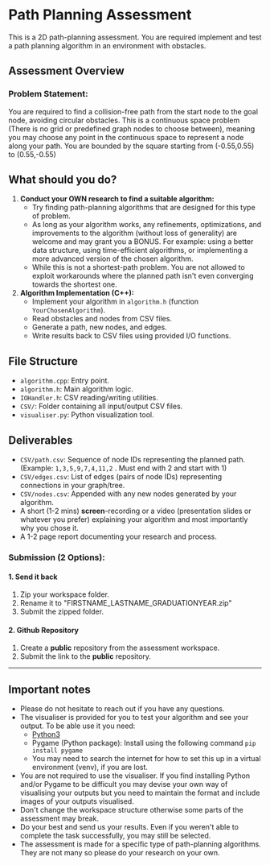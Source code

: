 # Path Planning Assessment

This is a 2D path-planning assessment. You are required implement and test a path planning algorithm in an environment with obstacles.

## Assessment Overview

### **Problem Statement:**
 You are required to find a collision-free path from the start node to the goal node, avoiding circular obstacles. This is a continuous space problem (There is no grid or predefined graph nodes to choose between), meaning you may choose any point in the continuous space to represent a node along your path. You are bounded by the square starting from (-0.55,0.55) to (0.55,-0.55)

## What should you do?

1. **Conduct your OWN research to find a suitable algorithm:**
    - Try finding path-planning algorithms that are designed for this type of problem.
    - As long as your algorithm works, any refinements, optimizations, and improvements to the algorithm (without loss of generality) are welcome and may grant you a BONUS. For example: using a better data structure, using time-efficient algorithms, or implementing a more advanced version of the chosen algorithm.
    - While this is not a shortest-path problem. You are not allowed to exploit workarounds where the planned path isn't even converging towards the shortest one.
2. **Algorithm Implementation (C++):**
    - Implement your algorithm in `algorithm.h` (function `YourChosenAlgorithm`).
    - Read obstacles and nodes from CSV files.
    - Generate a path, new nodes, and edges.
    - Write results back to CSV files using provided I/O functions.

## File Structure

- `algorithm.cpp`: Entry point.
- `algorithm.h`: Main algorithm logic.
- `IOHandler.h`: CSV reading/writing utilities.
- `CSV/`: Folder containing all input/output CSV files.
- `visualiser.py`: Python visualization tool.

## Deliverables
  - `CSV/path.csv`: Sequence of node IDs representing the planned path. (Example: `1,3,5,9,7,4,11,2` . Must end with 2 and start with 1)
  - `CSV/edges.csv`: List of edges (pairs of node IDs) representing connections in your graph/tree.
  - `CSV/nodes.csv`: Appended with any new nodes generated by your algorithm.
  - A short (1-2 mins) **screen**-recording or a video (presentation slides or whatever you prefer) explaining your algorithm and most importantly why you chose it.
  - A 1-2 page report documenting your research and process.

### Submission (2 Options):
#### 1. Send it back
1. Zip your workspace folder.
2. Rename it to "FIRSTNAME_LASTNAME_GRADUATIONYEAR.zip"
3. Submit the zipped folder.
#### 2. Github Repository
1. Create a **public** repository from the assessment workspace.
2. Submit the link to the **public** repository.

---
## Important notes
- Please do not hesitate to reach out if you have any questions.
- The visualiser is provided for you to test your algorithm and see your output. To be able use it you need:
    - [Python3](https://www.python.org/downloads/)
    - Pygame (Python package):
        Install using the following command `pip install pygame`
    - You may need to search the internet for how to set this up in a virtual environment (venv), if you are lost.
- You are not required to use the visualiser. If you find installing Python and/or Pygame to be difficult you may devise your own way of visualising your outputs but you need to maintain the format and include images of your outputs visualised.
- Don't change the workspace structure otherwise some parts of the assessment may break.
- Do your best and send us your results. Even if you weren't able to complete the task successfully, you may still be selected.
- The assessment is made for a specific type of path-planning algorithms. They are not many so please do your research on your own.